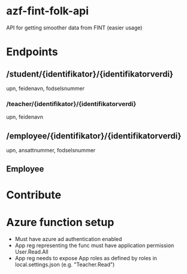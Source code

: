 # azf-fint-folk-api
API for getting smoother data from FINT (easier usage)

# Endpoints
## /student/{identifikator}/{identifikatorverdi}
upn, feidenavn, fodselsnummer

### /teacher/{identifikator}/{identifikatorverdi}
upn, feidenavn

## /employee/{identifikator}/{identifikatorverdi}
upn, ansattnummer, fodselsnummer

## Employee

# Contribute
# Azure function setup
- Must have azure ad authentication enabled
- App reg representing the func must have application permission User.Read.All
- App reg needs to expose App roles as defined by roles in local.settings.json (e.g. "Teacher.Read")


